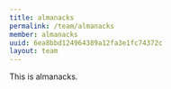 ```yaml
---
title: almanacks
permalink: /team/almanacks
member: almanacks
uuid: 6ea8bbd124964389a12fa3e1fc74372c
layout: team
---
```


This is almanacks.
